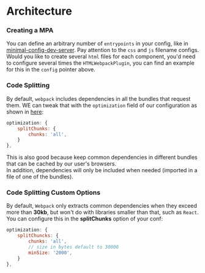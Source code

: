 # Architecture

### Creating a MPA

You can define an arbitrary number of `entrypoints` in your config, like in [minimal-config-dev-server](../minimal-config-dev-server/webpack.dev.config.js). Pay attention to the `css` and `js` filename configs.  
Would you like to create several `html` files for each component, you'd need to configure several times the `HTMLWebpackPlugin`, you can find an example for this in the `config` pointer above.

### Code Splitting
By default, `webpack` includes dependencies in all the bundles that request them. WE can tweak that with the `optimization` field of our configuration as shown in [here](../minimal-conf-code-splitting/webpack.prod.conf.js):
```javascript
optimization: {
	splitChunks: {
		chunks: 'all',
	}
},
```
This is also good because keep common dependencies in different bundles that can be cached by our user's browsers.  
In addition, dependencies will only be included when needed (imported in a file of one of the bundles).

### Code Splitting Custom Options
By default, `Webpack` only extracts common dependencies when they exceed more than **30kb**, but won't do with libraries smaller than that, such as `React`. You can configure this in the **splitChunks** option of your conf:
```javascript
optimization: {
	splitChuncks: {
		chunks: 'all',
		// size in bytes default to 30000
		minSize: '2000',
	}
},
```
